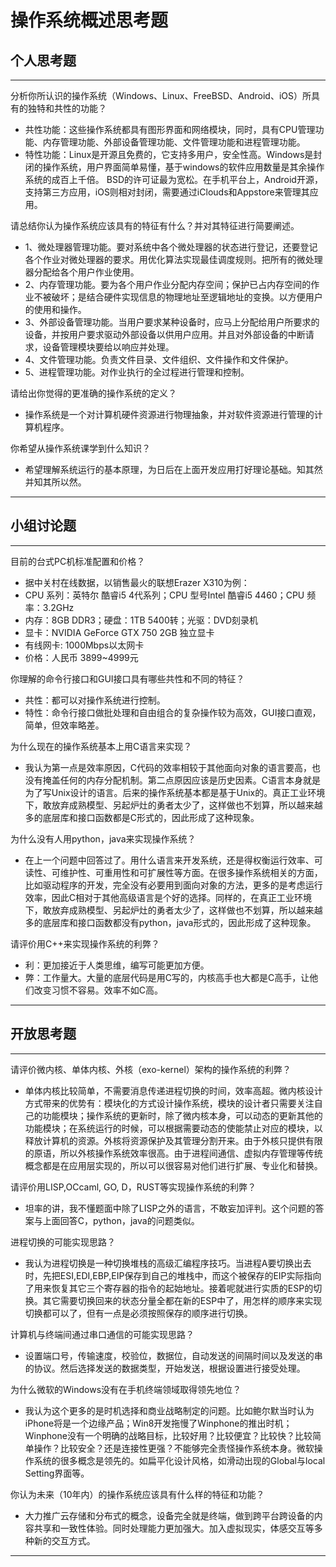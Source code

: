 # 操作系统概述思考题

## 个人思考题

---

分析你所认识的操作系统（Windows、Linux、FreeBSD、Android、iOS）所具有的独特和共性的功能？
- 共性功能：这些操作系统都具有图形界面和网络模块，同时，具有CPU管理功能、内存管理功能、外部设备管理功能、文件管理功能和进程管理功能。
- 特性功能：Linux是开源且免费的，它支持多用户，安全性高。Windows是封闭的操作系统，用户界面简单易懂，基于windows的软件应用数量是其余操作系统的成百上千倍。 BSD的许可证最为宽松。在手机平台上，Android开源，支持第三方应用，iOS则相对封闭，需要通过iClouds和Appstore来管理其应用。

>  

请总结你认为操作系统应该具有的特征有什么？并对其特征进行简要阐述。
- 1、微处理器管理功能。要对系统中各个微处理器的状态进行登记，还要登记各个作业对微处理器的要求。用优化算法实现最佳调度规则。把所有的微处理器分配给各个用户作业使用。
- 2、内存管理功能。要为各个用户作业分配内存空间；保护已占内存空间的作业不被破坏；是结合硬件实现信息的物理地址至逻辑地址的变换。以方便用户的使用和操作。
- 3、外部设备管理功能。当用户要求某种设备时，应马上分配给用户所要求的设备，并按用户要求驱动外部设备以供用户应用。并且对外部设备的中断请求，设备管理模块要给以响应并处理。
- 4、文件管理功能。负责文件目录、文件组织、文件操作和文件保护。
- 5、进程管理功能。对作业执行的全过程进行管理和控制。

>   

请给出你觉得的更准确的操作系统的定义？
- 操作系统是一个对计算机硬件资源进行物理抽象，并对软件资源进行管理的计算机程序。 

>   

你希望从操作系统课学到什么知识？
- 希望理解系统运行的基本原理，为日后在上面开发应用打好理论基础。知其然并知其所以然。 

>   

---

## 小组讨论题

---

目前的台式PC机标准配置和价格？
- 据中关村在线数据，以销售最火的联想Erazer X310为例：
- CPU 系列：英特尔 酷睿i5 4代系列；CPU 型号Intel 酷睿i5 4460；CPU 频率：3.2GHz
- 内存：8GB DDR3；硬盘：1TB 5400转；光驱：DVD刻录机
- 显卡：NVIDIA GeForce GTX 750 2GB 独立显卡
- 有线网卡: 1000Mbps以太网卡
- 价格：人民币 3899~4999元
> 

你理解的命令行接口和GUI接口具有哪些共性和不同的特征？
- 共性：都可以对操作系统进行控制。
- 特性：命令行接口做批处理和自由组合的复杂操作较为高效，GUI接口直观，简单，但效率略差。  

> 

为什么现在的操作系统基本上用C语言来实现？
- 我认为第一点是效率原因，C代码的效率相较于其他面向对象的语言要高，也没有掩盖任何的内存分配机制。第二点原因应该是历史因素。C语言本身就是为了写Unix设计的语言。后来的操作系统基本都是基于Unix的。真正工业环境下，敢放弃成熟模型、另起炉灶的勇者太少了，这样做也不划算，所以越来越多的底层库和接口函数都是C形式的，因此形成了这种现象。

>  

为什么没有人用python，java来实现操作系统？
- 在上一个问题中回答过了。用什么语言来开发系统，还是得权衡运行效率、可读性、可维护性、可重用性和可扩展性等方面。在很多操作系统相关的方面，比如驱动程序的开发，完全没有必要用到面向对象的方法，更多的是考虑运行效率，因此C相对于其他高级语言是个好的选择。同样的，在真正工业环境下，敢放弃成熟模型、另起炉灶的勇者太少了，这样做也不划算，所以越来越多的底层库和接口函数都没有python，java形式的，因此形成了这种现象。

>  

请评价用C++来实现操作系统的利弊？
- 利：更加接近于人类思维，编写可能更加方便。
- 弊：工作量大。大量的底层代码是用C写的，内核高手也大都是C高手，让他们改变习惯不容易。效率不如C高。

>  

---

## 开放思考题

---

请评价微内核、单体内核、外核（exo-kernel）架构的操作系统的利弊？
- 单体内核比较简单，不需要消息传递进程切换的时间，效率高超。微内核设计方式带来的优势有：模块化的方式设计操作系统，模块的设计者只需要关注自己的功能模块；操作系统的更新时，除了微内核本身，可以动态的更新其他的功能模块；在系统运行的时候，可以根据需要动态的使能禁止对应的模块，以释放计算机的资源。外核将资源保护及其管理分割开来。由于外核只提供有限的原语，所以外核操作系统效率很高。由于进程间通信、虚拟内存管理等传统概念都是在应用层实现的，所以可以很容易对他们进行扩展、专业化和替换。

>  

请评价用LISP,OCcaml, GO, D，RUST等实现操作系统的利弊？
- 坦率的讲，我不懂题面中除了LISP之外的语言，不敢妄加评判。这个问题的答案与上面回答C，python，java的问题类似。  

>  

进程切换的可能实现思路？
- 我认为进程切换是一种切换堆栈的高级汇编程序技巧。当进程A要切换出去时，先把ESI,EDI,EBP,EIP保存到自己的堆栈中，而这个被保存的EIP实际指向了用来恢复其它三个寄存器的指令的起始地址。接着呢就进行实质的ESP的切换。其它需要切换回来的状态分量全都在新的ESP中了，用怎样的顺序来实现切换都可以了，但有一点是必须按照保存的顺序进行切换。  

>  

计算机与终端间通过串口通信的可能实现思路？
- 设置端口号，传输速度，校验位，数据位，自动发送的间隔时间以及发送的串的协议。然后选择发送的数据类型，开始发送，根据设置进行接受处理。  

>  

为什么微软的Windows没有在手机终端领域取得领先地位？
- 我认为这个更多的是时机选择和商业战略制定的问题。比如鲍尔默当时认为iPhone将是一个边缘产品；Win8开发拖慢了Winphone的推出时机；Winphone没有一个明确的战略目标，比较好用？比较便宜？比较快？比较简单操作？比较安全？还是连接性更强？不能够完全责怪操作系统本身。微软操作系统的很多概念是领先的。如扁平化设计风格，如滑动出现的Global与local Setting界面等。  

>  

你认为未来（10年内）的操作系统应该具有什么样的特征和功能？
- 大力推广云存储和分布式的概念，设备完全就是终端，做到跨平台跨设备的内容共享和一致性体验。同时处理能力更加强大。加入虚拟现实，体感交互等多种新的交互方式。 

>  

---
